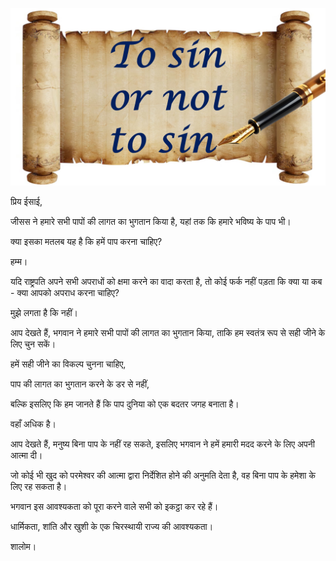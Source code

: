 ![Video cover image](../cover.jpg "cover photo")

प्रिय ईसाई,

जीसस ने हमारे सभी पापों की लागत का भुगतान किया है, यहां तक ​​कि हमारे भविष्य के पाप भी।

क्या इसका मतलब यह है कि हमें पाप करना चाहिए?

हम्म।

यदि राष्ट्रपति अपने सभी अपराधों को क्षमा करने का वादा करता है, तो कोई फर्क नहीं पड़ता कि क्या या कब - क्या आपको अपराध करना चाहिए?

मुझे लगता है कि नहीं।

आप देखते हैं, भगवान ने हमारे सभी पापों की लागत का भुगतान किया, ताकि हम स्वतंत्र रूप से सही जीने के लिए चुन सकें।

हमें सही जीने का विकल्प चुनना चाहिए,

पाप की लागत का भुगतान करने के डर से नहीं,

बल्कि इसलिए कि हम जानते हैं कि पाप दुनिया को एक बदतर जगह बनाता है।

वहाँ अधिक है।

आप देखते हैं, मनुष्य बिना पाप के नहीं रह सकते, इसलिए भगवान ने हमें हमारी मदद करने के लिए अपनी आत्मा दी।

जो कोई भी खुद को परमेश्वर की आत्मा द्वारा निर्देशित होने की अनुमति देता है, वह बिना पाप के हमेशा के लिए रह सकता है।

भगवान इस आवश्यकता को पूरा करने वाले सभी को इकट्ठा कर रहे हैं।

धार्मिकता, शांति और खुशी के एक चिरस्थायी राज्य की आवश्यकता।

शालोम।